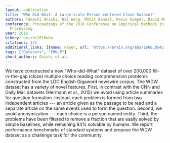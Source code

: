 ```yaml
---
layout: publication
title: 'Who Did What: A Large-scale Person-centered Cloze Dataset'
authors: Takeshi Onishi, Hai Wang, Mohit Bansal, Kevin Gimpel, David Mcallester
conference: Proceedings of the 2016 Conference on Empirical Methods in Natural Language
  Processing
year: 2016
bibkey: onishi2016who
citations: 121
additional_links: [{name: Paper, url: 'https://arxiv.org/abs/1608.05457'}]
tags: ["Datasets", "EMNLP"]
short_authors: Onishi et al.
---
```

We have constructed a new "Who-did-What" dataset of over 200,000
fill-in-the-gap (cloze) multiple choice reading comprehension problems
constructed from the LDC English Gigaword newswire corpus. The WDW dataset has
a variety of novel features. First, in contrast with the CNN and Daily Mail
datasets (Hermann et al., 2015) we avoid using article summaries for question
formation. Instead, each problem is formed from two independent articles --- an
article given as the passage to be read and a separate article on the same
events used to form the question. Second, we avoid anonymization --- each
choice is a person named entity. Third, the problems have been filtered to
remove a fraction that are easily solved by simple baselines, while remaining
84% solvable by humans. We report performance benchmarks of standard systems
and propose the WDW dataset as a challenge task for the community.